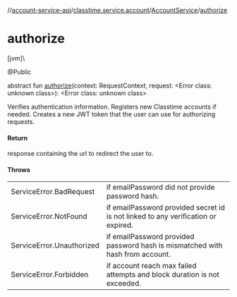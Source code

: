//[account-service-api](../../../index.md)/[classtime.service.account](../index.md)/[AccountService](index.md)/[authorize](authorize.md)

# authorize

[jvm]\

@Public

abstract fun [authorize](authorize.md)(context: RequestContext, request: &lt;Error class: unknown class&gt;): &lt;Error class: unknown class&gt;

Verifies authentication information. Registers new Classtime accounts if needed. Creates a new JWT token that the user can use for authorizing requests.

#### Return

response containing the url to redirect the user to.

#### Throws

| | |
|---|---|
| ServiceError.BadRequest | if emailPassword did not provide password hash. |
| ServiceError.NotFound | if emailPassword provided secret id is not linked to any verification or expired. |
| ServiceError.Unauthorized | if emailPassword provided password hash is mismatched with hash from account. |
| ServiceError.Forbidden | if account reach max failed attempts and block duration is not exceeded. |
